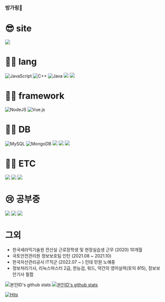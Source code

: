 ### 방가링👋

# 😎 site
<a href="https://blog.naver.com/asshole96" target="_blank"><img src="https://img.shields.io/badge/blog-03C75A?style=for-the-badge&logo=Naver&logoColor=white"/></a>

# 🤦‍♂️ lang
<img alt="JavaScript" src="https://img.shields.io/badge/javascript%20-%23323330.svg?&style=for-the-badge&logo=javascript&logoColor=%23F7DF1E"/>  <img alt="C++" src="https://img.shields.io/badge/c++%20-%2300599C.svg?&style=for-the-badge&logo=c%2B%2B&ogoColor=white"/> <img alt="Java" src="https://img.shields.io/badge/java-%23ED8B00.svg?&style=for-the-badge&logo=java&logoColor=white"/> <img src="https://img.shields.io/badge/HTML5-E34F26?style=for-the-badge&logo=HTML5&logoColor=white"/></a>
<img src="https://img.shields.io/badge/CSS3-1572B6?style=for-the-badge&logo=CSS3&logoColor=white"/></a>

  
  
 # 🤷‍♂️ framework
<img alt="NodeJS" src="https://img.shields.io/badge/node.js%20-%2343853D.svg?&style=for-the-badge&logo=node.js&logoColor=white"/> <img alt="Vue.js
" src="https://img.shields.io/badge/Vue.js-ffffff?style=for-the-badge&logo=Vue.js&logoColor=#4FC08D"/> 
  <!--
<img alt="Spring boot" src="https://img.shields.io/badge/springboot-ffffff?&style=for-the-badge&logo=Spring Boot&logoColor=%#6DB33F"/> 
<img alt="ReactNative" src="https://img.shields.io/badge/React_Native-20232A?style=for-the-badge&logo=react&logoColor=61DAFB"/> <img alt="React" src="https://img.shields.io/badge/react%20-%2320232a.svg?&style=for-the-badge&logo=react&logoColor=%2361DAFB"/> 
-->
# 🤷‍♀️ DB
<img alt="MySQL" src="https://img.shields.io/badge/mysql-%2300f.svg?&style=for-the-badge&logo=mysql&logoColor=ffffff"/> <img alt="MongoDB" src ="https://img.shields.io/badge/MongoDB-%234ea94b.svg?&style=for-the-badge&logo=mongodb&logoColor=white"/> <img src="https://img.shields.io/badge/MariaDB-1F305F?style=for-the-badge&logo=MariaDB Foundation&logoColor=w1F305F"/> <img src="https://img.shields.io/badge/Redis-DC382D?style=for-the-badge&logo=Redis&logoColor=ffffff"/> <img src="https://img.shields.io/badge/OracleDB-F80000?style=for-the-badge&logo=Oracle&logoColor=ffffff"/>

# 🤦‍♀️ ETC
<img src="https://img.shields.io/badge/NGINX-009639?style=for-the-badge&logo=NGINX&logoColor=ffffff"/> <img src="https://img.shields.io/badge/Linux-FCC624?style=for-the-badge&logo=Linux&logoColor=000000"/> <img src="https://img.shields.io/badge/Docker-2496ED?style=for-the-badge&logo=Docker&logoColor=ffffff"/> 

# 😢 공부중
<img src="https://img.shields.io/badge/Kubernetes-326CE5?style=for-the-badge&logo=Kubernetes&logoColor=white"/> <img src="https://img.shields.io/badge/Jenkins-D24939?style=for-the-badge&logo=Jenkins&logoColor=white"/> <img src="https://img.shields.io/badge/ElasticStack-005571?style=for-the-badge&logo=ElasticStack&logoColor=white"/>


# 그외
- 한국세라믹기술원 전산실 근로장학생 및 현장실습생 근무 (2020) 10개월
- 국토안전관리원 정보보호팀 인턴 (2021.08 ~ 2021.10) 
- 한국자산관리공사 IT직군 (2022.07 ~ ) 인데 민원 노예중
- 정보처리기사, 리눅스마스터 2급, 한능검, 워드, 약간의 영어실력(토익 815), 정보보안기사 필합


![본인ID's github stats](https://github-readme-stats.vercel.app/api?username=juhyeonkwon&show_icons=true) [![본인ID's github stats](https://github-readme-stats.vercel.app/api/top-langs/?username=juhyeonkwon&show_icons=true&hide_border=true&title_color=004386&icon_color=004386&layout=compact)](https://github.com/juhyeonkwon)

[![Hits](https://hits.seeyoufarm.com/api/count/incr/badge.svg?url=https%3A%2F%2Fgithub.com%2Fjuhyeonkwon%2Fhit-counter&count_bg=%23000000&title_bg=%23555555&icon=&icon_color=%23E7E7E7&title=hits&edge_flat=false)](https://hits.seeyoufarm.com)
